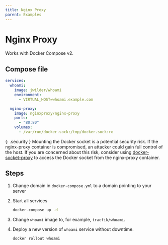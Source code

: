 ```yaml
---
title: Nginx Proxy
parent: Examples
---
```


# Nginx Proxy

Works with Docker Compose v2.

## Compose file

```yml
services:
  whoami:
    image: jwilder/whoami
    environment:
      - VIRTUAL_HOST=whoami.example.com

  nginx-proxy:
    image: nginxproxy/nginx-proxy
    ports:
      - "80:80"
    volumes:
      - /var/run/docker.sock:/tmp/docker.sock:ro
```

{: .security }
Mounting the Docker socket is a potential security risk. If the nginx-proxy container is compromised, an attacker could gain full control of the host. If you are concerned about this risk, consider using [docker-socket-proxy](https://github.com/Tecnativa/docker-socket-proxy) to access the Docker socket from the nginx-proxy container.

## Steps

1. Change domain in `docker-compose.yml` to a domain pointing to your server

2. Start all services

    ```bash
    docker-compose up -d
    ```

3. Change `whoami` image to, for example, `traefik/whoami`.

4. Deploy a new version of `whoami` service without downtime.

    ```bash
    docker rollout whoami
    ```
